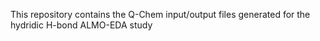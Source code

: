 This repository contains the Q-Chem input/output files generated for the hydridic H-bond ALMO-EDA study

